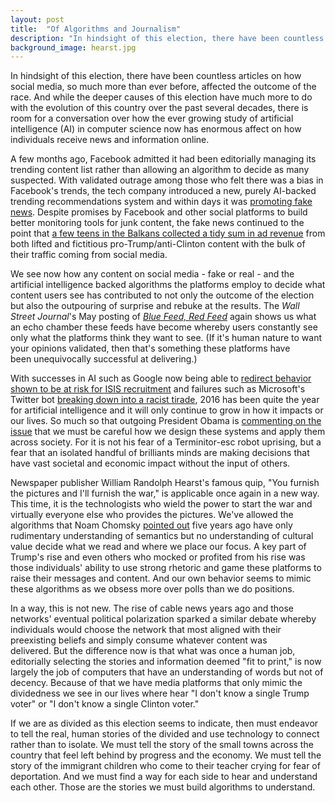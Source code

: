 ```yaml
---
layout: post
title:  "Of Algorithms and Journalism"
description: "In hindsight of this election, there have been countless articles on how social media, so much more than ever before, affected the outcome of the race."
background_image: hearst.jpg
---
```


In hindsight of this election, there have been countless articles on how social media, so much more than ever before, affected the outcome of the race. And while the deeper causes of this election have much more to do with the evolution of this country over the past several decades, there is room for a conversation over how the ever growing study of artificial intelligence (AI) in computer science now has enormous affect on how individuals receive news and information online.

A few months ago, Facebook admitted it had been editorially managing its trending content list rather than allowing an algorithm to decide as many suspected. With validated outrage among those who felt there was a bias in Facebook's trends, the tech company introduced a new, purely AI-backed trending recommendations system and within days it was [promoting fake news](https://www.washingtonpost.com/news/the-intersect/wp/2016/08/29/a-fake-headline-about-megyn-kelly-was-trending-on-facebook/). Despite promises by Facebook and other social platforms to build better monitoring tools for junk content, the fake news continued to the point that [a few teens in the Balkans collected a tidy sum in ad revenue](https://www.buzzfeed.com/craigsilverman/how-macedonia-became-a-global-hub-for-pro-trump-misinfo?utm_term=.mxGDVWA5V#.pqjR8BQD8) from both lifted and fictitious pro-Trump/anti-Clinton content with the bulk of their traffic coming from social media.

We see now how any content on social media - fake or real - and the artificial intelligence backed algorithms the platforms employ to decide what content users see has contributed to not only the outcome of the election but also the outpouring of surprise and rebuke at the results. The _Wall Street Journal_'s May posting of _[Blue Feed, Red Feed](http://graphics.wsj.com/blue-feed-red-feed/)_ again shows us what an echo chamber these feeds have become whereby users constantly see only what the platforms think they want to see. (If it's human nature to want your opinions validated, then that's something these platforms have been unequivocally successful at delivering.)

With successes in AI such as Google now being able to [redirect behavior shown to be at risk for ISIS recruitment](https://www.wired.com/2016/09/googles-clever-plan-stop-aspiring-isis-recruits/) and failures such as Microsoft's Twitter bot [breaking down into a racist tirade](http://www.nytimes.com/2016/03/25/technology/microsoft-created-a-twitter-bot-to-learn-from-users-it-quickly-became-a-racist-jerk.html), 2016 has been quite the year for artificial intelligence and it will only continue to grow in how it impacts or our lives. So much so that outgoing President Obama is [commenting on the issue](https://www.wired.com/2016/10/president-obama-mit-joi-ito-interview/) that we must be careful how we design these systems and apply them across society. For it is not his fear of a Terminitor-esc robot uprising, but a fear that an isolated handful of brilliants minds are making decisions that have vast societal and economic impact without the input of others.

Newspaper publisher William Randolph Hearst's famous quip, "You furnish the pictures and I'll furnish the war," is applicable once again in a new way. This time, it is the technologists who wield the power to start the war and virtually everyone else who provides the pictures. We've allowed the algorithms that Noam Chomsky [pointed out](https://www.technologyreview.com/s/423917/unthinking-machines/) five years ago have only rudimentary understanding of semantics but no understanding of cultural value decide what we read and where we place our focus. A key part of Trump's rise and even others who mocked or profited from his rise was those individuals' ability to use strong rhetoric and game these platforms to raise their messages and content. And our own behavior seems to mimic these algorithms as we obsess more over polls than we do positions.

In a way, this is not new. The rise of cable news years ago and those networks' eventual political polarization sparked a similar debate whereby individuals would choose the network that most aligned with their preexisting beliefs and simply consume whatever content was delivered. But the difference now is that what was once a human job, editorially selecting the stories and information deemed "fit to print," is now largely the job of computers that have an understanding of words but not of decency. Because of that we have media platforms that only mimic the dividedness we see in our lives where hear "I don't know a single Trump voter" or "I don't know a single Clinton voter."

If we are as divided as this election seems to indicate, then must endeavor to tell the real, human stories of the divided and use technology to connect rather than to isolate. We must tell the story of the small towns across the country that feel left behind by progress and the economy. We must tell the story of the immigrant children who come to their teacher crying for fear of deportation. And we must find a way for each side to hear and understand each other. Those are the stories we must build algorithms to understand.
